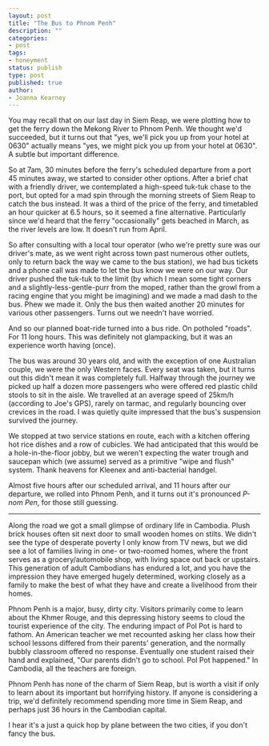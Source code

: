 ```yaml
---
layout: post
title: "The Bus to Phnom Penh"
description: ""
categories:
- post
tags:
- honeyment
status: publish
type: post
published: true
author:
- Joanna Kearney
---
```


You may recall that on our last day in Siem Reap, we were plotting how to get the ferry down the Mekong River to Phnom Penh. We thought we'd succeeded, but it turns out that "yes, we'll pick you up from your hotel at 0630" actually means "yes, we might pick you up from your hotel at 0630". A subtle but important difference.

So at 7am, 30 minutes before the ferry's scheduled departure from a port 45 minutes away, we started to consider other options. After a brief chat with a friendly driver, we contemplated a high-speed tuk-tuk chase to the port, but opted for a mad spin through the morning streets of Siem Reap to catch the bus instead. It was a third of the price of the ferry, and timetabled an hour quicker at 6.5 hours, so it seemed a fine alternative. Particularly since we'd heard that the ferry "occasionally" gets beached in March, as the river levels are low. It doesn't run from April.

So after consulting with a local tour operator (who we're pretty sure was our driver's mate, as we went right across town past numerous other outlets, only to return back the way we came to the bus station), we had bus tickets and a phone call was made to let the bus know we were on our way. Our driver pushed the tuk-tuk to the limit (by which I mean some tight corners and a slightly-less-gentle-purr from the moped, rather than the growl from a racing engine that you might be imagining) and we made a mad dash to the bus. Phew we made it. Only the bus then waited another 20 minutes for various other passengers. Turns out we needn't have worried.

And so our planned boat-ride turned into a bus ride. On potholed "roads". For 11 long hours. This was definitely not glampacking, but it was an experience worth having (once).

The bus was around 30 years old, and with the exception of one Australian couple, we were the only Western faces. Every seat was taken, but it turns out this didn't mean it was completely full. Halfway through the journey we picked up half a dozen more passengers who were offered red plastic child stools to sit in the aisle. We travelled at an average speed of 25km/h (according to Joe's GPS), rarely on tarmac, and regularly bouncing over crevices in the road. I was quietly quite impressed that the bus's suspension survived the journey.

We stopped at two service stations en route, each with a kitchen offering hot rice dishes and a row of cubicles. We had anticipated that this would be a hole-in-the-floor jobby, but we weren't expecting the water trough and saucepan which (we assume) served as a primitive "wipe and flush" system. Thank heavens for Kleenex and anti-bacterial handgel.

Almost five hours after our scheduled arrival, and 11 hours after our departure, we rolled into Phnom Penh, and it turns out it's pronounced _P-nom Pen_, for those still guessing.

***

Along the road we got a small glimpse of ordinary life in Cambodia. Plush brick houses often sit next door to small wooden homes on stilts. We didn't see the type of desperate poverty I only know from TV news, but we did see a lot of families living in one- or two-roomed homes, where the front serves as a grocery/automobile shop, with living space out back or upstairs. This generation of adult Cambodians has endured a lot, and you have the impression they have emerged hugely determined, working closely as a family to make the best of what they have and create a livelihood from their homes.

Phnom Penh is a major, busy, dirty city. Visitors primarily come to learn about the Khmer Rouge, and this depressing history seems to cloud the tourist experience of the city. The enduring impact of Pol Pot is hard to fathom. An American teacher we met recounted asking her class how their school lessons differed from their parents' generation, and the normally bubbly classroom offered no response. Eventually one student raised their hand and explained, "Our parents didn't go to school. Pol Pot happened." In Cambodia, all the teachers are foreign.

Phnom Penh has none of the charm of Siem Reap, but is worth a visit if only to learn about its important but horrifying history. If anyone is considering a trip, we'd definitely recommend spending more time in Siem Reap, and perhaps just 36 hours in the Cambodian capital.

I hear it's a just a quick hop by plane between the two cities, if you don't fancy the bus.
